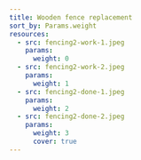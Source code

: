 ```yaml
---
title: Wooden fence replacement
sort_by: Params.weight
resources:
  - src: fencing2-work-1.jpeg
    params:
      weight: 0
  - src: fencing2-work-2.jpeg
    params:
      weight: 1
  - src: fencing2-done-1.jpeg
    params:
      weight: 2
  - src: fencing2-done-2.jpeg
    params:
      weight: 3
      cover: true
---
```

